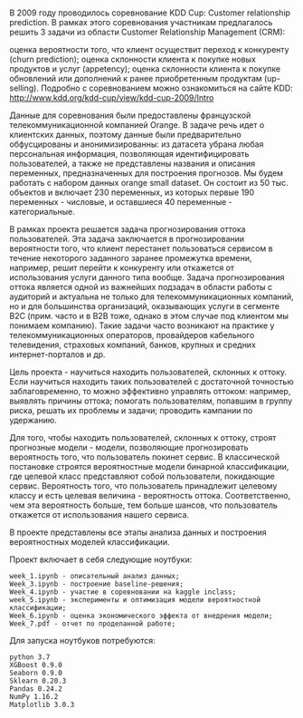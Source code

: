 # 

В 2009 году проводилось соревнование KDD Cup: Customer relationship prediction. В рамках этого соревнования участникам предлагалось решить 3 задачи из области Customer Relationship Management (CRM):

оценка вероятности того, что клиент осуществит переход к конкуренту (churn prediction); оценка склонности клиента к покупке новых продуктов и услуг (appetency); оценка склонности клиента к покупке обновлений или дополнений к ранее приобретенным продуктам (up-selling). Подробно с соревнованием можно ознакомиться на сайте KDD: http://www.kdd.org/kdd-cup/view/kdd-cup-2009/Intro

Данные для соревнования были предоставлены французской телекоммуникационной компанией Orange. В задаче речь идет о клиентских данных, поэтому данные были предварительно обфусцированы и анонимизированны: из датасета убрана любая персональная информация, позволяющая идентифицировать пользователей, а также не представлены названия и описания переменных, предназначенных для построения прогнозов. Мы будем работать с набором данных orange small dataset. Он состоит из 50 тыс. объектов и включает 230 переменных, из которых первые 190 переменных - числовые, и оставшиеся 40 переменные - категориальные.

В рамках проекта решается задача прогнозирования оттока пользователей. Эта задача заключается в прогнозировании вероятности того, что клиент перестанет пользоваться сервисом в течение некоторого заданного заранее промежутка времени, например, решит перейти к конкуренту или откажется от использования услуги данного типа вообще. Задача прогнозирования оттока является одной из важнейших подзадач в области работы с аудиторий и актуальна не только для телекоммуникационных компаний, но и для большинства организаций, оказывающих услуги в сегменте B2C (прим. часто и в B2B тоже, однако в этом случае под клиентом мы понимаем компанию). Такие задачи часто возникают на практике у телекоммуникационных операторов, провайдеров кабельного телевидения, страховых компаний, банков, крупных и средних интернет-порталов и др.

Цель проекта - научиться находить пользователей, склонных к оттоку. Если научиться находить таких пользователей с достаточной точностью заблаговременно, то можно эффективно управлять оттоком: например, выявлять причины оттока; помогать пользователям, попавшим в группу риска, решать их проблемы и задачи; проводить кампании по удержанию.

Для того, чтобы находить пользователей, склонных к оттоку, строят прогнозные модели - модели, позволяющие прогнозировать вероятность того, что пользователь покинет сервис. В классической постановке строятся вероятностные модели бинарной классификации, где целевой класс представляют собой пользователи, покидающие сервис. Вероятность того, что пользователь принадлежит целевому классу и есть целевая величина - вероятность оттока. Соответственно, чем эта вероятность больше, тем больше шансов, что пользователь откажется от использования нашего сервиса.

В проекте представлены все этапы анализа данных и построения вероятностных моделей классификации.

Проект включает в себя следующие ноутбуки:

    week_1.ipynb - описательный анализ данных;
    Week_3.ipynb - построение baseline-решения;
    Week_4.ipynb - участие в соревновании на kaggle inclass;
    week_5.ipynb - эксперименты и оптимизация модели вероятностной классификации;
    Week_6.ipynb - оценка экономического эффекта от внедрения модели;
    Week_7.pdf - отчет по проделанной работе;

Для запуска ноутбуков потребуются:

    python 3.7
    XGBoost 0.9.0
    Seaborn 0.9.0
    Sklearn 0.20.3
    Pandas 0.24.2
    NumPy 1.16.2
    Matplotlib 3.0.3

